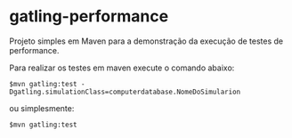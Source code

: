 gatling-performance
=========================

Projeto simples em Maven para a demonstração da execução de testes de performance.

Para realizar os testes em maven execute o comando abaixo:

    $mvn gatling:test -Dgatling.simulationClass=computerdatabase.NomeDoSimularion

ou simplesmente:

    $mvn gatling:test
